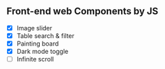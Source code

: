 ## Front-end web Components by JS

- [x] Image slider
- [x] Table search & filter
- [x] Painting board
- [x] Dark mode toggle
- [ ] Infinite scroll